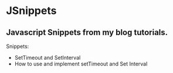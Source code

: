 JSnippets
=========

Javascript Snippets from my blog tutorials.
-------------------------------------------

Snippets:

* SetTimeout and SetInterval
 * How to use and implement setTimeout and Set Interval


